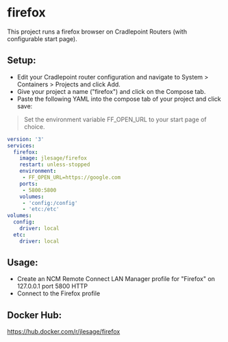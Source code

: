 # firefox
This project runs a firefox browser on Cradlepoint Routers (with configurable start page).

## Setup:
- Edit your Cradlepoint router configuration and navigate to System > Containers > Projects and click Add.  
- Give your project a name ("firefox") and click on the Compose tab.
- Paste the following YAML into the compose tab of your project and click save:
> Set the environment variable FF_OPEN_URL to your start page of choice.

```yaml
version: '3'
services:
  firefox:
    image: jlesage/firefox
    restart: unless-stopped
    environment:
     - FF_OPEN_URL=https://google.com
    ports:
     - 5800:5800
    volumes:
     - 'config:/config'
     - 'etc:/etc'
volumes:
  config:
    driver: local
  etc:
    driver: local
```


## Usage:  
- Create an NCM Remote Connect LAN Manager profile for "Firefox" on 127.0.0.1 port 5800 HTTP
- Connect to the Firefox profile

## Docker Hub:  
https://hub.docker.com/r/jlesage/firefox
